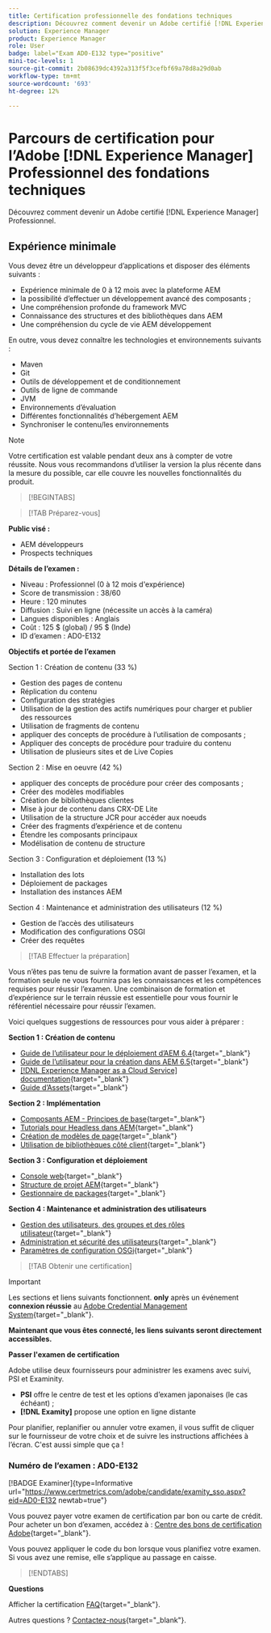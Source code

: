 ```yaml
---
title: Certification professionnelle des fondations techniques
description: Découvrez comment devenir un Adobe certifié [!DNL Experience Manager] Professionnel.
solution: Experience Manager
product: Experience Manager
role: User
badge: label="Exam AD0-E132 type="positive"
mini-toc-levels: 1
source-git-commit: 2b08639dc4392a313f5f3cefbf69a78d8a29d0ab
workflow-type: tm+mt
source-wordcount: '693'
ht-degree: 12%

---
```


# Parcours de certification pour l’Adobe [!DNL Experience Manager] Professionnel des fondations techniques

Découvrez comment devenir un Adobe certifié [!DNL Experience Manager] Professionnel.

## Expérience minimale

Vous devez être un développeur d’applications et disposer des éléments suivants :

* Expérience minimale de 0 à 12 mois avec la plateforme AEM
* la possibilité d’effectuer un développement avancé des composants ;
* Une compréhension profonde du framework MVC
* Connaissance des structures et des bibliothèques dans AEM
* Une compréhension du cycle de vie AEM développement

En outre, vous devez connaître les technologies et environnements suivants :

* Maven
* Git
* Outils de développement et de conditionnement
* Outils de ligne de commande
* JVM
* Environnements d’évaluation
* Différentes fonctionnalités d’hébergement AEM
* Synchroniser le contenu/les environnements

>[!NOTE]
>
>Votre certification est valable pendant deux ans à compter de votre réussite. Nous vous recommandons d’utiliser la version la plus récente dans la mesure du possible, car elle couvre les nouvelles fonctionnalités du produit.

>[!BEGINTABS]

>[!TAB Préparez-vous]

**Public visé :**

* AEM développeurs
* Prospects techniques

**Détails de l’examen :**

* Niveau : Professionnel (0 à 12 mois d&#39;expérience)
* Score de transmission : 38/60
* Heure : 120 minutes
* Diffusion : Suivi en ligne (nécessite un accès à la caméra)
* Langues disponibles : Anglais
* Coût : 125 $ (global) / 95 $ (Inde)
* ID d’examen : AD0-E132

**Objectifs et portée de l’examen**

Section 1 : Création de contenu (33 %)

* Gestion des pages de contenu
* Réplication du contenu
* Configuration des stratégies
* Utilisation de la gestion des actifs numériques pour charger et publier des ressources
* Utilisation de fragments de contenu
* appliquer des concepts de procédure à l’utilisation de composants ;
* Appliquer des concepts de procédure pour traduire du contenu
* Utilisation de plusieurs sites et de Live Copies

Section 2 : Mise en oeuvre (42 %)

* appliquer des concepts de procédure pour créer des composants ;
* Créer des modèles modifiables
* Création de bibliothèques clientes
* Mise à jour de contenu dans CRX-DE Lite
* Utilisation de la structure JCR pour accéder aux noeuds
* Créer des fragments d’expérience et de contenu
* Étendre les composants principaux
* Modélisation de contenu de structure

Section 3 : Configuration et déploiement (13 %)

* Installation des lots
* Déploiement de packages
* Installation des instances AEM

Section 4 : Maintenance et administration des utilisateurs (12 %)

* Gestion de l’accès des utilisateurs
* Modification des configurations OSGI
* Créer des requêtes

>[!TAB Effectuer la préparation]

Vous n’êtes pas tenu de suivre la formation avant de passer l’examen, et la formation seule ne vous fournira pas les connaissances et les compétences requises pour réussir l’examen. Une combinaison de formation et d’expérience sur le terrain réussie est essentielle pour vous fournir le référentiel nécessaire pour réussir l’examen.

Voici quelques suggestions de ressources pour vous aider à préparer :

**Section 1 : Création de contenu**


* [Guide de l’utilisateur pour le déploiement d’AEM 6.4](https://experienceleague.adobe.com/docs/experience-manager-64/deploying/home.html?lang=fr){target="_blank"}
* [Guide de l’utilisateur pour la création dans AEM 6.5](https://experienceleague.adobe.com/docs/experience-manager-65/authoring/home.html?lang=en){target="_blank"}
* [[!DNL Experience Manager as a Cloud Service] documentation](https://experienceleague.adobe.com/docs/experience-manager-cloud-service/content/home.html?lang=fr){target="_blank"}
* [Guide d’Assets](https://experienceleague.adobe.com/docs/experience-manager-65/assets/home.html?lang=en){target="_blank"}

**Section 2 : Implémentation**

* [Composants AEM - Principes de base](https://experienceleague.adobe.com/docs/experience-manager-65/developing/components/components-basics.html?lang=en){target="_blank"}
* [Tutorials pour Headless dans AEM](https://experienceleague.adobe.com/docs/experience-manager-learn/getting-started-with-aem-headless/overview.html?lang=fr){target="_blank"}
* [Création de modèles de page](https://experienceleague.adobe.com/docs/experience-manager-65/authoring/siteandpage/templates.html?lang=en#creating-and-managing-templates){target="_blank"}
* [Utilisation de bibliothèques côté client](https://experienceleague.adobe.com/docs/experience-manager-65/developing/introduction/clientlibs.html?lang=fr){target="_blank"}

**Section 3 : Configuration et déploiement**

* [Console web](https://experienceleague.adobe.com/docs/experience-manager-65/deploying/configuring/web-console.html?lang=en){target="_blank"}
* [Structure de projet AEM](https://experienceleague.adobe.com/docs/experience-manager-cloud-service/content/implementing/developing/aem-project-content-package-structure.html?lang=en#embedding-3rd-party-packages){target="_blank"}
* [Gestionnaire de packages](https://experienceleague.adobe.com/docs/experience-manager-65/administering/contentmanagement/package-manager.html?lang=en#what-are-packages){target="_blank"}

**Section 4 : Maintenance et administration des utilisateurs**

* [Gestion des utilisateurs, des groupes et des rôles utilisateur](https://experienceleague.adobe.com/docs/experience-manager-brand-portal/using/admin-tools/brand-portal-adding-users.html?lang=en#add-a-user){target="_blank"}
* [Administration et sécurité des utilisateurs](https://experienceleague.adobe.com/docs/experience-manager-65/administering/security/security.html?lang=fr){target="_blank"}
* [Paramètres de configuration OSGi](https://experienceleague.adobe.com/docs/experience-manager-65/deploying/configuring/osgi-configuration-settings.html?lang=en){target="_blank"}

>[!TAB Obtenir une certification]

>[!IMPORTANT]
>
>Les sections et liens suivants fonctionnent. **only**  après un événement **connexion réussie** au [Adobe Credential Management System](http://www.certmetrics.com/adobe){target="_blank"}.

**Maintenant que vous êtes connecté, les liens suivants seront directement accessibles.**

**Passer l&#39;examen de certification**

Adobe utilise deux fournisseurs pour administrer les examens avec suivi, PSI et Examinity.

* **PSI** offre le centre de test et les options d’examen japonaises (le cas échéant) ;
* **[!DNL Examity]** propose une option en ligne distante

Pour planifier, replanifier ou annuler votre examen, il vous suffit de cliquer sur le fournisseur de votre choix et de suivre les instructions affichées à l’écran. C&#39;est aussi simple que ça !

### Numéro de l’examen : AD0-E132

[!BADGE Examiner]{type=Informative url="https://www.certmetrics.com/adobe/candidate/examity_sso.aspx?eid=AD0-E132 newtab=true"}

Vous pouvez payer votre examen de certification par bon ou carte de crédit. Pour acheter un bon d’examen, accédez à : [Centre des bons de certification Adobe](https://market.xvoucher.com/adobe/global){target="_blank"}.

Vous pouvez appliquer le code du bon lorsque vous planifiez votre examen. Si vous avez une remise, elle s’applique au passage en caisse.

>[!ENDTABS]

**Questions**

Afficher la certification [FAQ](https://experienceleague.adobe.com/docs/certification/certification/faq.html?lang=en){target="_blank"}.

Autres questions ? [Contactez-nous](mailto:certif@adobe.com){target="_blank"}.
